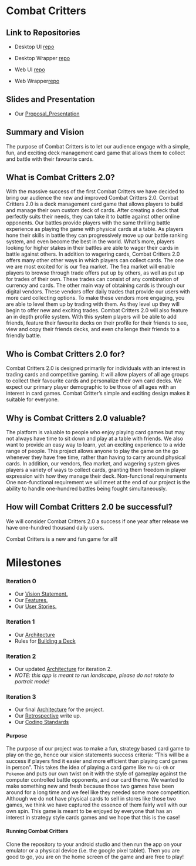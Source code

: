 # Combat Critters

## Link to Repositories

- Desktop UI [repo](https://github.com/InternetEnemies/combatcritters-maui)
- Desktop Wrapper [repo](https://github.com/InternetEnemies/combatcritters-sharp)

- Web UI [repo](https://github.com/InternetEnemies/combatcritters-react)
- Web Wrapper[repo](https://github.com/InternetEnemies/combatcritters-ts)

## Slides and Presentation

- Our [Proposal_Presentation](https://docs.google.com/presentation/d/1ejMu4u_MBDTiwN8okK5Jnudc20xtLdkQM-5kvj9lD6E/edit#slide=id.gc6f980f91_0_42)

## Summary and Vision

The purpose of Combat Critters is to let our audience engage with a simple, fun, and exciting deck management card game that allows them to collect and battle with their favourite cards.

## What is Combat Critters 2.0?

With the massive success of the first Combat Critters we have decided to bring our audience the new and improved Combat Critters 2.0. Combat Critters 2.0 is a deck management card game that allows players to build and manage their own custom deck of cards. After creating a deck that perfectly suits their needs, they can take it to battle against other online opponents. Our battles provide players with the same thrilling battle experience as playing the game with physical cards at a table. As players hone their skills in battle they can progressively move up our battle ranking system, and even become the best in the world. What’s more, players looking for higher stakes in their battles are able to wager their cards in battle against others.
In addition to wagering cards, Combat Critters 2.0 offers many other other ways in which players can collect cards. The one we are most excited for is our flea market. The flea market will enable players to browse through trade offers put up by others, as well as put up for trades of their own. These trades can consist of any combination of currency and cards.
The other main way of obtaining cards is through our digital vendors. These vendors offer daily trades that provide our users with more card collecting options. To make these vendors more engaging, you are able to level them up by trading with them. As they level up they will begin to offer new and exciting trades.
Combat Critters 2.0 will also feature an in depth profile system. With this system players will be able to add friends, feature their favourite decks on their profile for their friends to see, view and copy their friends decks, and even challenge their friends to a friendly battle.

## Who is Combat Critters 2.0 for?

Combat Critters 2.0 is designed primarily for individuals with an interest in trading cards and competitive gaming. It will allow players of all age groups to collect their favourite cards and personalize their own card decks. We expect our primary player demographic to be those of all ages with an interest in card games. Combat Critter’s simple and exciting design makes it suitable for everyone.

## Why is Combat Critters 2.0 valuable?

The platform is valuable to people who enjoy playing card games but may not always have time to sit down and play at a table with friends. We also want to provide an easy way to learn, yet an exciting experience to a wide range of people. This project allows anyone to play the game on the go whenever they have free time, rather than having to carry around physical cards. In addition, our vendors, flea market, and wagering system gives players a variety of ways to collect cards, granting them freedom in player expression with how they manage their deck.
Non-functional requirements
One non-functional requirement we will meet at the end of our project is the ability to handle one-hundred battles being fought simultaneously.

## How will Combat Critters 2.0 be successful?

We will consider Combat Critters 2.0 a success if one year after release we have one-hundred thousand daily users.

Combat Critters is a new and fun game for all!

# Milestones

### Iteration 0

- Our [Vision Statement.](https://code.cs.umanitoba.ca/comp3350-winter2024/internetenemies-a02-10/-/blob/dev/Documents/VISION.md?ref_type=heads)
- Our [Features.](https://code.cs.umanitoba.ca/comp3350-winter2024/internetenemies-a02-10/-/issues/?sort=label_priority&state=all&label_name%5B%5D=T%20-%20Feature&first_page_size=20#)
- Our [User Stories.](https://code.cs.umanitoba.ca/comp3350-winter2024/internetenemies-a02-10/-/issues/?sort=label_priority&state=all&label_name%5B%5D=T%20-%20Story&first_page_size=20#)

### Iteration 1

- Our [Architecture](https://code.cs.umanitoba.ca/comp3350-winter2024/internetenemies-a02-10/-/blob/dev/Documents/ARCHITECTURE.md?ref_type=heads#architecture-iteration-1)
- Rules for [Building a Deck](https://code.cs.umanitoba.ca/comp3350-winter2024/internetenemies-a02-10/-/blob/dev/Documents/Deck%20Construction%20Rules.md#deck-requirements)

### Iteration 2

- Our updated [Architecture](https://code.cs.umanitoba.ca/comp3350-winter2024/internetenemies-a02-10/-/blob/dev/Documents/ARCHITECTURE.md?ref_type=heads#architecture-iteration-2) for iteration 2.
- _NOTE: this app is meant to run landscape, please do not rotate to portrait mode!_

### Iteration 3

- Our final [Architecture](https://code.cs.umanitoba.ca/comp3350-winter2024/internetenemies-a02-10/-/blob/dev/Documents/ARCHITECTURE.md?ref_type=heads#architecture-iteration-3) for the project.
- Our [Retrospective](https://code.cs.umanitoba.ca/comp3350-winter2024/internetenemies-a02-10/-/blob/dev/Documents/RETROSPECTIVE.md?ref_type=heads#retrospectivemd-document) write up.
- Our [Coding Standards](https://code.cs.umanitoba.ca/comp3350-winter2024/internetenemies-a02-10/-/blob/dev/Documents/coding%20standard.md?ref_type=heads#coding-standards)

#### Purpose

The purpose of our project was to make a fun, strategy based card game to play on the go, hence our vision statements success criteria: "This will be a success if players find it easier and more efficient than playing card games in person". This takes the idea of playing a card game like `Yu-Gi-Oh` or `Pokemon` and puts our own twist on it with the style of gameplay against the computer controlled battle opponents, and our card theme. We wanted to make something new and fresh because those two games have been around for a long time and we feel like they needed some more competition. Although we do not have physical cards to sell in stores like those two games, we think we have captured the essence of them fairly well with our own spin. This game is meant to be enjoyed by everyone that has an interest in strategy style cards games and we hope that this is the case!

#### Running Combat Critters

Clone the repository to your android studio and then run the app on your emulator or a physical device (i.e. the google pixel tablet). Then you are good to go, you are on the home screen of the game and are free to play!
